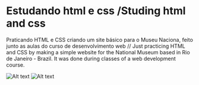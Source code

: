 # Estudando html e css /Studing html and css
Praticando HTML e CSS criando um site básico para o Museu Naciona, feito junto as aulas do curso de desenvolvimento web // Just practicing HTML and CSS by making a simple website for the National Museum based in Rio de Janeiro - Brazil. It was done during classes of a web development course.

![Alt text](estudo-html-css-museu-nacional/museu_projeto/assets/img/img1.png?raw=true "Home1")
![Alt text](estudo-html-css-museu-nacional/museu_projeto/assets/img/img2.png?raw=true "Home2")
